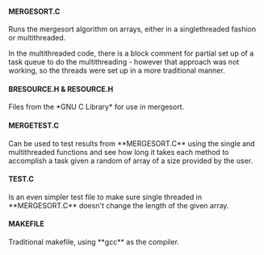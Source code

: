 <h4>MERGESORT.C</h4>
Runs the mergesort algorithm on arrays, either in a singlethreaded fashion or multithreaded.

In the multithreaded code, there is a block comment for partial set up of a task queue to
do the multithreading - however that approach was not working, so the threads were set up
in a more traditional manner.
<h4>BRESOURCE.H & RESOURCE.H</h4>
Files from the *GNU C Library* for use in mergesort.
<h4>MERGETEST.C</h4>
Can be used to test results from **MERGESORT.C** using the single and multithreaded functions
and see how long it takes each method to accomplish a task given a random of array of a size
provided by the user.
<h4>TEST.C</h4>
Is an even simpler test file to make sure single threaded in **MERGESORT.C** doesn't change the length
of the given array.
<h4>MAKEFILE</h4>
Traditional makefile, using **gcc** as the compiler.